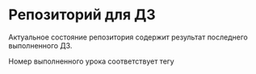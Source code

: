 # Репозиторий для ДЗ

Актуальное состояние репозитория содержит результат последнего выполненного ДЗ.

Номер выполненного урока соответствует тегу
